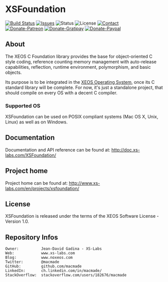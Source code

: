 XSFoundation
============

[![Build Status](https://img.shields.io/travis/macmade/XSFoundation.svg?branch=master&style=flat)](https://travis-ci.org/macmade/XSFoundation)
[![Issues](http://img.shields.io/github/issues/macmade/XSFoundation.svg?style=flat)](https://github.com/macmade/XSFoundation/issues)
![Status](https://img.shields.io/badge/status-active-brightgreen.svg?style=flat)
![License](https://img.shields.io/badge/license-xeos-brightgreen.svg?style=flat)
[![Contact](https://img.shields.io/badge/contact-@macmade-blue.svg?style=flat)](https://twitter.com/macmade)  
[![Donate-Patreon](https://img.shields.io/badge/donate-patreon-yellow.svg?style=flat)](https://patreon.com/macmade)
[![Donate-Gratipay](https://img.shields.io/badge/donate-gratipay-yellow.svg?style=flat)](https://www.gratipay.com/macmade)
[![Donate-Paypal](https://img.shields.io/badge/donate-paypal-yellow.svg?style=flat)](https://paypal.me/xslabs)

About
-----

The XEOS C Foundation library provides the base for object-oriented C style coding, reference counting memory management with auto-release capabilities, reflection, runtime environment, polymorphism, and basic objects.

Its purpose is to be integrated in the [XEOS Operating System](http://www.xs-labs.com/en/projects/xeos/), once its C standard library will be complete.
For now, it's just a standalone project, that should compile on every OS with a decent C compiler.

### Supported OS

XSFoundation can be used on POSIX compliant systems (Mac OS X, Unix, Linux) as well as on Windows.

Documentation
-------------

Documentation and API reference can be found at: http://doc.xs-labs.com/XSFoundation/

Project home
------------

Project home can be found at: http://www.xs-labs.com/en/projects/xsfoundation/

License
-------

XSFoundation is released under the terms of the XEOS Software License - Version 1.0.

Repository Infos
----------------

    Owner:			Jean-David Gadina - XS-Labs
    Web:			www.xs-labs.com
    Blog:			www.noxeos.com
    Twitter:		@macmade
    GitHub:			github.com/macmade
    LinkedIn:		ch.linkedin.com/in/macmade/
    StackOverflow:	stackoverflow.com/users/182676/macmade
